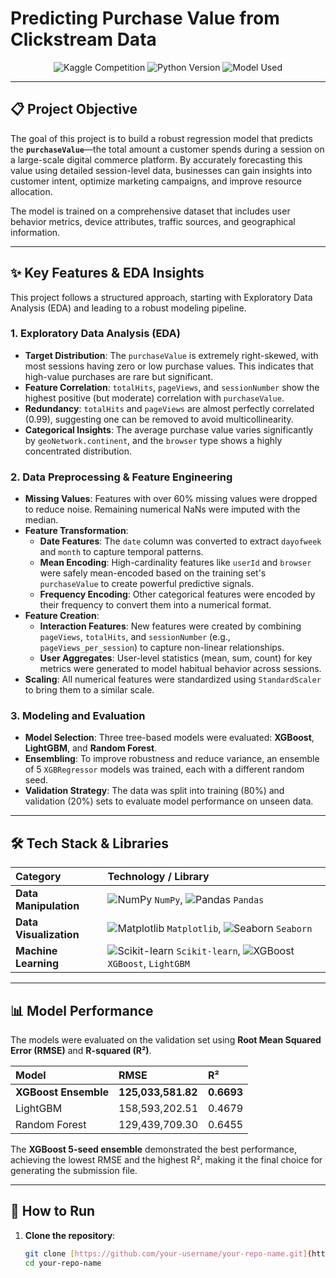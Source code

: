# Predicting Purchase Value from Clickstream Data

<div align="center">
  <img src="https://img.shields.io/badge/Kaggle-Compete-blue?style=for-the-badge&logo=kaggle" alt="Kaggle Competition"/>
  <img src="https://img.shields.io/badge/Python-3.11-blueviolet?style=for-the-badge&logo=python" alt="Python Version"/>
  <img src="https://img.shields.io/badge/XGBoost-Ensemble-orange?style=for-the-badge&logo=xgboost" alt="Model Used"/>
</div>

---

## 📋 Project Objective

The goal of this project is to build a robust regression model that predicts the **`purchaseValue`**—the total amount a customer spends during a session on a large-scale digital commerce platform. By accurately forecasting this value using detailed session-level data, businesses can gain insights into customer intent, optimize marketing campaigns, and improve resource allocation.

The model is trained on a comprehensive dataset that includes user behavior metrics, device attributes, traffic sources, and geographical information.

---

## ✨ Key Features & EDA Insights

This project follows a structured approach, starting with Exploratory Data Analysis (EDA) and leading to a robust modeling pipeline.

### 1. **Exploratory Data Analysis (EDA)**
   - **Target Distribution**: The `purchaseValue` is extremely right-skewed, with most sessions having zero or low purchase values. This indicates that high-value purchases are rare but significant.
   - **Feature Correlation**: `totalHits`, `pageViews`, and `sessionNumber` show the highest positive (but moderate) correlation with `purchaseValue`.
   - **Redundancy**: `totalHits` and `pageViews` are almost perfectly correlated (0.99), suggesting one can be removed to avoid multicollinearity.
   - **Categorical Insights**: The average purchase value varies significantly by `geoNetwork.continent`, and the `browser` type shows a highly concentrated distribution.

### 2. **Data Preprocessing & Feature Engineering**
   - **Missing Values**: Features with over 60% missing values were dropped to reduce noise. Remaining numerical NaNs were imputed with the median.
   - **Feature Transformation**:
     - **Date Features**: The `date` column was converted to extract `dayofweek` and `month` to capture temporal patterns.
     - **Mean Encoding**: High-cardinality features like `userId` and `browser` were safely mean-encoded based on the training set's `purchaseValue` to create powerful predictive signals.
     - **Frequency Encoding**: Other categorical features were encoded by their frequency to convert them into a numerical format.
   - **Feature Creation**:
     - **Interaction Features**: New features were created by combining `pageViews`, `totalHits`, and `sessionNumber` (e.g., `pageViews_per_session`) to capture non-linear relationships.
     - **User Aggregates**: User-level statistics (mean, sum, count) for key metrics were generated to model habitual behavior across sessions.
   - **Scaling**: All numerical features were standardized using `StandardScaler` to bring them to a similar scale.

### 3. **Modeling and Evaluation**
   - **Model Selection**: Three tree-based models were evaluated: **XGBoost**, **LightGBM**, and **Random Forest**.
   - **Ensembling**: To improve robustness and reduce variance, an ensemble of 5 `XGBRegressor` models was trained, each with a different random seed.
   - **Validation Strategy**: The data was split into training (80%) and validation (20%) sets to evaluate model performance on unseen data.

---

## 🛠️ Tech Stack & Libraries

| Category             | Technology / Library                                                                                                                                                                                                                                 |
| :------------------- | :--------------------------------------------------------------------------------------------------------------------------------------------------------------------------------------------------------------------------------------------------- |
| **Data Manipulation** | ![NumPy](https://img.shields.io/badge/NumPy-013243?style=flat&logo=numpy&logoColor=white) `NumPy`, ![Pandas](https://img.shields.io/badge/Pandas-150458?style=flat&logo=pandas&logoColor=white) `Pandas`                                                 |
| **Data Visualization** | ![Matplotlib](https://img.shields.io/badge/Matplotlib-3776AB?style=flat&logo=matplotlib&logoColor=white) `Matplotlib`, ![Seaborn](https://img.shields.io/badge/Seaborn-3776AB?style=flat&logo=seaborn&logoColor=white) `Seaborn`                       |
| **Machine Learning** | ![Scikit-learn](https://img.shields.io/badge/Scikit--learn-F7931A?style=flat&logo=scikit-learn&logoColor=white) `Scikit-learn`, ![XGBoost](https://img.shields.io/badge/XGBoost-0066CC?style=flat&logo=xgboost&logoColor=white) `XGBoost`, `LightGBM` |

---

## 📊 Model Performance

The models were evaluated on the validation set using **Root Mean Squared Error (RMSE)** and **R-squared (R²)**.

| Model                  | RMSE              | R²     |
| :--------------------- | :---------------- | :----- |
| **XGBoost Ensemble** | **125,033,581.82** | **0.6693** |
| LightGBM               | 158,593,202.51    | 0.4679 |
| Random Forest          | 129,439,709.30    | 0.6455 |

The **XGBoost 5-seed ensemble** demonstrated the best performance, achieving the lowest RMSE and the highest R², making it the final choice for generating the submission file.

---

## 🚀 How to Run

1. **Clone the repository**:
   ```sh
   git clone [https://github.com/your-username/your-repo-name.git](https://github.com/your-username/your-repo-name.git)
   cd your-repo-name
